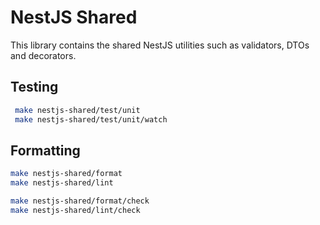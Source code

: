 # NestJS Shared

This library contains the shared NestJS utilities such as validators, DTOs and
decorators.

## Testing

```bash
 make nestjs-shared/test/unit
 make nestjs-shared/test/unit/watch
```

## Formatting

```bash
make nestjs-shared/format
make nestjs-shared/lint

make nestjs-shared/format/check
make nestjs-shared/lint/check
```
